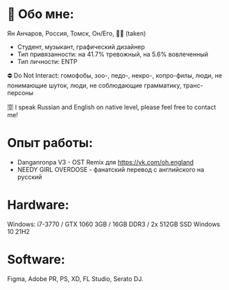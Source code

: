 # 👀 Обо мне:

Ян Анчаров, Россия, Томск,
Он/Его, 🏳️‍🌈 (taken)
- Студент, музыкант, графический дизайнер
- Тип привязанности: на 41.7% тревожный, на 5.6% вовлеченный
- Тип личности: ENTP

⛔️ Do Not Interact: гомофобы, зоо-, педо-, некро-, копро-филы, люди, не понимающие шуток, люди, не соблюдающие грамматику, транс-персоны

🈳 I speak Russian and English on native level, please feel free to contact me!

# Опыт работы:
- Danganronpa V3 - OST Remix для https://vk.com/oh.england
- NEEDY GIRL OVERDOSE - фанатский перевод с английского на русский

# Hardware:
Windows: i7-3770 / GTX 1060 3GB / 16GB DDR3 / 2x 512GB SSD Windows 10 21H2
# Software:
Figma, Adobe PR, PS, XD, FL Studio, Serato DJ.
